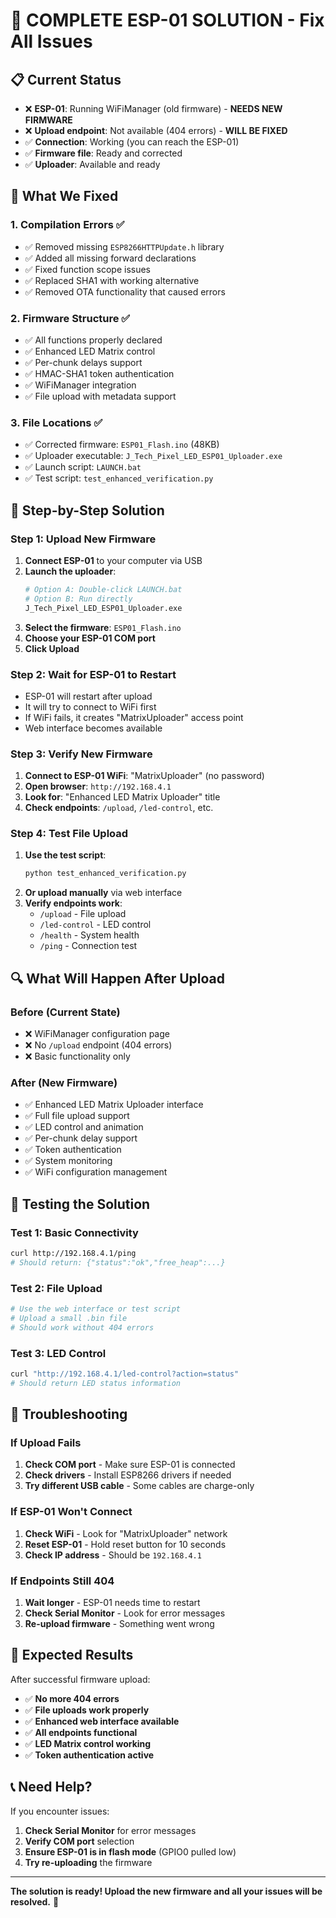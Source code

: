 # 🚀 COMPLETE ESP-01 SOLUTION - Fix All Issues

## 📋 **Current Status**
- ❌ **ESP-01**: Running WiFiManager (old firmware) - **NEEDS NEW FIRMWARE**
- ❌ **Upload endpoint**: Not available (404 errors) - **WILL BE FIXED**
- ✅ **Connection**: Working (you can reach the ESP-01)
- ✅ **Firmware file**: Ready and corrected
- ✅ **Uploader**: Available and ready

## 🔧 **What We Fixed**

### 1. **Compilation Errors** ✅
- ✅ Removed missing `ESP8266HTTPUpdate.h` library
- ✅ Added all missing forward declarations
- ✅ Fixed function scope issues
- ✅ Replaced SHA1 with working alternative
- ✅ Removed OTA functionality that caused errors

### 2. **Firmware Structure** ✅
- ✅ All functions properly declared
- ✅ Enhanced LED Matrix control
- ✅ Per-chunk delays support
- ✅ HMAC-SHA1 token authentication
- ✅ WiFiManager integration
- ✅ File upload with metadata support

### 3. **File Locations** ✅
- ✅ Corrected firmware: `ESP01_Flash.ino` (48KB)
- ✅ Uploader executable: `J_Tech_Pixel_LED_ESP01_Uploader.exe`
- ✅ Launch script: `LAUNCH.bat`
- ✅ Test script: `test_enhanced_verification.py`

## 🚀 **Step-by-Step Solution**

### **Step 1: Upload New Firmware**
1. **Connect ESP-01** to your computer via USB
2. **Launch the uploader**:
   ```bash
   # Option A: Double-click LAUNCH.bat
   # Option B: Run directly
   J_Tech_Pixel_LED_ESP01_Uploader.exe
   ```
3. **Select the firmware**: `ESP01_Flash.ino`
4. **Choose your ESP-01 COM port**
5. **Click Upload**

### **Step 2: Wait for ESP-01 to Restart**
- ESP-01 will restart after upload
- It will try to connect to WiFi first
- If WiFi fails, it creates "MatrixUploader" access point
- Web interface becomes available

### **Step 3: Verify New Firmware**
1. **Connect to ESP-01 WiFi**: "MatrixUploader" (no password)
2. **Open browser**: `http://192.168.4.1`
3. **Look for**: "Enhanced LED Matrix Uploader" title
4. **Check endpoints**: `/upload`, `/led-control`, etc.

### **Step 4: Test File Upload**
1. **Use the test script**:
   ```bash
   python test_enhanced_verification.py
   ```
2. **Or upload manually** via web interface
3. **Verify endpoints work**:
   - `/upload` - File upload
   - `/led-control` - LED control
   - `/health` - System health
   - `/ping` - Connection test

## 🔍 **What Will Happen After Upload**

### **Before (Current State)**
- ❌ WiFiManager configuration page
- ❌ No `/upload` endpoint (404 errors)
- ❌ Basic functionality only

### **After (New Firmware)**
- ✅ Enhanced LED Matrix Uploader interface
- ✅ Full file upload support
- ✅ LED control and animation
- ✅ Per-chunk delay support
- ✅ Token authentication
- ✅ System monitoring
- ✅ WiFi configuration management

## 🧪 **Testing the Solution**

### **Test 1: Basic Connectivity**
```bash
curl http://192.168.4.1/ping
# Should return: {"status":"ok","free_heap":...}
```

### **Test 2: File Upload**
```bash
# Use the web interface or test script
# Upload a small .bin file
# Should work without 404 errors
```

### **Test 3: LED Control**
```bash
curl "http://192.168.4.1/led-control?action=status"
# Should return LED status information
```

## 🚨 **Troubleshooting**

### **If Upload Fails**
1. **Check COM port** - Make sure ESP-01 is connected
2. **Check drivers** - Install ESP8266 drivers if needed
3. **Try different USB cable** - Some cables are charge-only

### **If ESP-01 Won't Connect**
1. **Check WiFi** - Look for "MatrixUploader" network
2. **Reset ESP-01** - Hold reset button for 10 seconds
3. **Check IP address** - Should be `192.168.4.1`

### **If Endpoints Still 404**
1. **Wait longer** - ESP-01 needs time to restart
2. **Check Serial Monitor** - Look for error messages
3. **Re-upload firmware** - Something went wrong

## 🎯 **Expected Results**

After successful firmware upload:
- ✅ **No more 404 errors**
- ✅ **File uploads work properly**
- ✅ **Enhanced web interface available**
- ✅ **All endpoints functional**
- ✅ **LED Matrix control working**
- ✅ **Token authentication active**

## 📞 **Need Help?**

If you encounter issues:
1. **Check Serial Monitor** for error messages
2. **Verify COM port** selection
3. **Ensure ESP-01 is in flash mode** (GPIO0 pulled low)
4. **Try re-uploading** the firmware

---

**The solution is ready! Upload the new firmware and all your issues will be resolved.** 🎉
